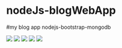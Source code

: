 # nodeJs-blogWebApp
#my blog app 
nodejs-bootstrap-mongodb 

![](https://res.cloudinary.com/hdvwn6j1e/image/upload/v1579341226/ali/Screenshot_1_col5cu.png)
![](https://res.cloudinary.com/hdvwn6j1e/image/upload/v1579341200/ali/Screenshot_5_besd9d.png)
![](https://res.cloudinary.com/hdvwn6j1e/image/upload/v1579341225/ali/Screenshot_2_abekm3.png)
![](https://res.cloudinary.com/hdvwn6j1e/image/upload/v1579341200/ali/Screenshot_3_mefbig.png)
![](https://res.cloudinary.com/hdvwn6j1e/image/upload/v1579341232/ali/Screenshot_4_ymjrih.png)

